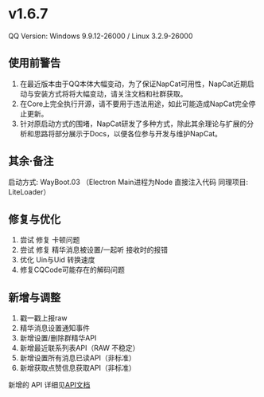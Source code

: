 # v1.6.7

QQ Version: Windows 9.9.12-26000 / Linux 3.2.9-26000
## 使用前警告
1. 在最近版本由于QQ本体大幅变动，为了保证NapCat可用性，NapCat近期启动与安装方式将将大幅变动，请关注文档和社群获取。
2. 在Core上完全执行开源，请不要用于违法用途，如此可能造成NapCat完全停止更新。
3. 针对原启动方式的围堵，NapCat研发了多种方式，除此其余理论与扩展的分析和思路将部分展示于Docs，以便各位参与开发与维护NapCat。
## 其余·备注
启动方式: WayBoot.03 （Electron Main进程为Node 直接注入代码 同理项目: LiteLoader）

## 修复与优化
1. 尝试 修复 卡顿问题
2. 尝试 修复 精华消息被设置/一起听 接收时的报错
3. 优化 Uin与Uid 转换速度
4. 修复CQCode可能存在的解码问题

## 新增与调整
1. 戳一戳上报raw
2. 精华消息设置通知事件
3. 新增设置/删除群精华API
4. 新增最近联系列表API（RAW 不稳定）
5. 新增设置所有消息已读API（非标准）
6. 新增获取点赞信息获取API（非标准）

新增的 API 详细见[API文档](https://napneko.github.io/zh-CN/develop/extends_api)
